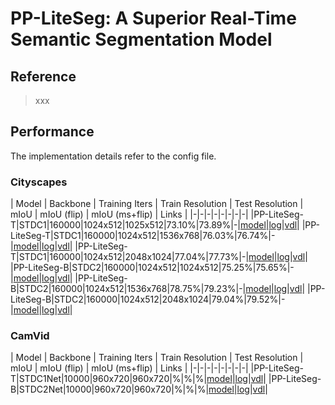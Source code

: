 # PP-LiteSeg: A Superior Real-Time Semantic Segmentation Model

## Reference

> xxx

## Performance

The implementation details refer to the config file.

### Cityscapes

| Model | Backbone | Training Iters | Train Resolution | Test Resolution | mIoU | mIoU (flip) | mIoU (ms+flip) | Links |
|-|-|-|-|-|-|-|-|
|PP-LiteSeg-T|STDC1|160000|1024x512|1025x512|73.10%|73.89%|-|[model]()\|[log]()\|[vdl]()|
|PP-LiteSeg-T|STDC1|160000|1024x512|1536x768|76.03%|76.74%|-|[model]()\|[log]()\|[vdl]()|
|PP-LiteSeg-T|STDC1|160000|1024x512|2048x1024|77.04%|77.73%|-|[model]()\|[log]()\|[vdl]()|
|PP-LiteSeg-B|STDC2|160000|1024x512|1024x512|75.25%|75.65%|-|[model]()\|[log]()\|[vdl]()|
|PP-LiteSeg-B|STDC2|160000|1024x512|1536x768|78.75%|79.23%|-|[model]()\|[log]()\|[vdl]()|
|PP-LiteSeg-B|STDC2|160000|1024x512|2048x1024|79.04%|79.52%|-|[model]()\|[log]()\|[vdl]()|


### CamVid

| Model | Backbone | Training Iters | Train Resolution | Test Resolution | mIoU | mIoU (flip) | mIoU (ms+flip) | Links |
|-|-|-|-|-|-|-|-|
|PP-LiteSeg-T|STDC1Net|10000|960x720|960x720|%|%|%|[model]()\|[log]()\|[vdl]()|
|PP-LiteSeg-B|STDC2Net|10000|960x720|960x720|%|%|%|[model]()\|[log]()\|[vdl]()|
